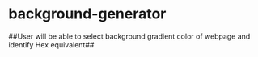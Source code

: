 # background-generator

##User will be able to select background gradient color of webpage and identify Hex equivalent##
